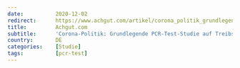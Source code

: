```yaml
---
date:          2020-12-02
redirect:      https://www.achgut.com/artikel/corona_politik_grundlegende_pcr_test_studie_auf_treibsand_gebaut
title:         Achgut.com
subtitle:      'Corona-Politik: Grundlegende PCR-Test-Studie auf Treibsand gebaut?'
country:       DE
categories:    [Studie]
tags:          [pcr-test]
---
```

